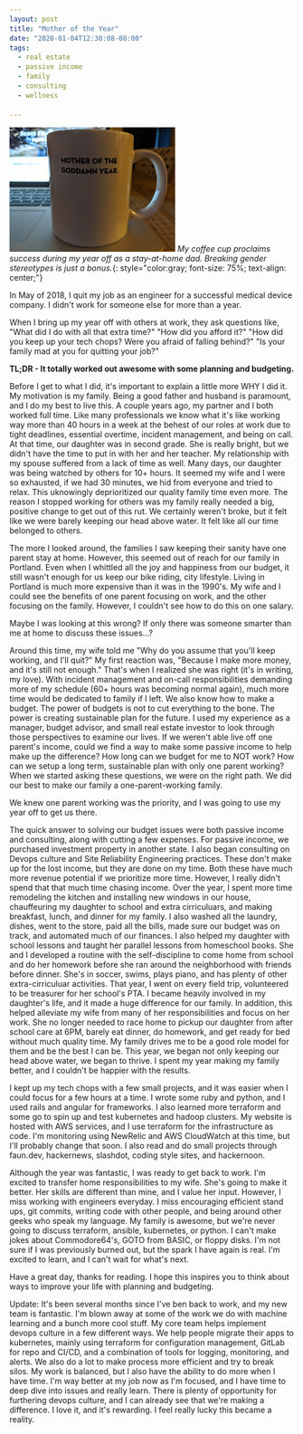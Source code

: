 ```yaml
---
layout: post
title: "Mother of the Year"
date: "2020-01-04T12:30:08-08:00"
tags:
  - real estate
  - passive income
  - family
  - consulting
  - wellness

---
```

![Mother of the Year](/img/coffee_cup.jpg#center)
*My coffee cup proclaims success during my year off as a stay-at-home dad. Breaking gender stereotypes is just a bonus.*{: style="color:gray; font-size: 75%; text-align: center;"}

In May of 2018, I quit my job as an engineer for a successful medical device company. I didn't work for someone else for more than a year.

When I bring up my year off with others at work, they ask questions like, "What did I do with all that extra time?" "How did you afford it?" "How did you keep up your tech chops? Were you afraid of falling behind?" "Is your family mad at you for quitting your job?"

**TL;DR - It totally worked out awesome with some planning and budgeting.**

Before I get to what I did, it's important to explain a little more WHY I did it. My motivation is my family. Being a good father and husband is paramount, and I do my best to live this. A couple years ago, my partner and I both worked full time. Like many professionals we know what it's like working way more than 40 hours in a week at the behest of our roles at work due to tight deadlines, essential overtime, incident management, and being on call. At that time, our daughter was in second grade. She is really bright, but we didn't have the time to put in with her and her teacher. My relationship with my spouse suffered from a lack of time as well. Many days, our daughter was being watched by others for 10+ hours. It seemed my wife and I were so exhausted, if we had 30 minutes, we hid from everyone and tried to relax. This uknowingly deprioritized our quality family time even more. The reason I stopped working for others was my family really needed a big, positive change to get out of this rut. We certainly weren't broke, but it felt like we were barely keeping our head above water.  It felt like all our time belonged to others.

The more I looked around, the families I saw keeping their sanity have one parent stay at home. However, this seemed out of reach for our family in Portland. Even when I whittled all the joy and happiness from our budget, it still wasn't enough for us keep our bike riding, city lifestyle. Living in Portland is much more expensive than it was in the 1990's. My wife and I could see the benefits of one parent focusing on work, and the other focusing on the family. However, I couldn't see how to do this on one salary.

Maybe I was looking at this wrong? If only there was someone smarter than me at home to discuss these issues...?

Around this time, my wife told me "Why do you assume that you'll keep working, and I'll quit?" My first reaction was, "Because I make more money, and it's still not enough." That's when I realized she was right (it's in writing, my love). With incident management and on-call responsibilities demanding more of my schedule (60+ hours was becoming normal again), much more time would be dedicated to family if I left. We also know how to make a budget. The power of budgets is not to cut everything to the bone. The power is creating sustainable plan for the future. I used my experience as a manager, budget advisor, and small real estate investor to look through those perspectives to examine our lives. If we weren't able live off one parent's income, could we find a way to make some passive income to help make up the difference? How long can we budget for me to NOT work? How can we setup a long term, sustainable plan with only one parent working? When we started asking these questions, we were on the right path. We did our best to make our family a one-parent-working family.

We knew one parent working was the priority, and I was going to use my year off to get us there.

The quick answer to solving our budget issues were both passive income and consulting, along with cutting a few expenses. For passive income, we purchased investment property in another state. I also began consulting on Devops culture and Site Reliability Engineering practices. These don't make up for the lost income, but they are done on my time. Both these have much more revenue potential if we prioritize more time. However, I really didn't spend that that much time chasing income. Over the year, I spent more time remodeling the kitchen and installing new windows in our house, chauffeuring my daughter to school and extra cirriculuars, and making breakfast, lunch, and dinner for my family. I also washed all the laundry, dishes, went to the store, paid all the bills, made sure our budget was on track, and automated much of our finances. I also helped my daughter with school lessons and taught her parallel lessons from homeschool books. She and I developed a routine with the self-discipline to come home from school and do her homework before she ran around the neighborhood with friends before dinner. She's in soccer, swims, plays piano, and has plenty of other extra-cirriculuar activities. That year, I went on every field trip, volunteered to be treasurer for her school's PTA. I became heavily involved in my daughter's life, and it made a huge difference for our family. In addition, this helped alleviate my wife from many of her responsibilities and focus on her work. She no longer needed to race home to pickup our daughter from after school care at 6PM, barely eat dinner, do homework, and get ready for bed without much quality time. My family drives me to be a good role model for them and be the best I can be. This year, we began not only keeping our head above water, we began to thrive. I spent my year making my family better, and I couldn't be happier with the results.

I kept up my tech chops with a few small projects, and it was easier when I could focus for a few hours at a time. I wrote some ruby and python, and I used rails and angular for frameworks. I also learned more terraform and some go to spin up and test kubernetes and hadoop clusters. My website is hosted with AWS services, and I use terraform for the infrastructure as code. I'm monitoring using NewRelic and AWS CloudWatch at this time, but I'll probably change that soon. I also read and do small projects through faun.dev, hackernews, slashdot, coding style sites, and hackernoon.

Although the year was fantastic, I was ready to get back to work. I'm excited to transfer home responsibilities to my wife. She's going to make it better. Her skills are different than mine, and I value her input. However, I miss working with engineers everyday. I miss encouraging efficient stand ups, git commits, writing code with other people, and being around other geeks who speak my language. My family is awesome, but we're never going to discuss terraform, ansible, kubernetes, or python. I can't make jokes about Commodore64's, GOTO from BASIC, or floppy disks. I'm not sure if I was previously burned out, but the spark I have again is real. I'm excited to learn, and I can't wait for what's next.

Have a great day, thanks for reading. I hope this inspires you to think about ways to improve your life with planning and budgeting.

Update: It's been several months since I've ben back to work, and my new team is fantastic. I'm blown away at some of the work we do with machine learning and a bunch more cool stuff. My core team helps implement devops culture in a few different ways. We help people migrate their apps to kubernetes, mainly using terraform for configuration management, GitLab for repo and CI/CD, and a combination of tools for logging, monitoring, and alerts. We also do a lot to make process more efficient and try to break silos. My work is balanced, but I also have the ability to do more when I have time. I'm way better at my job now as I'm focused, and I have time to deep dive into issues and really learn. There is plenty of opportunity for furthering devops culture, and I can already see that we're making a difference. I love it, and it's rewarding. I feel really lucky this became a reality.
